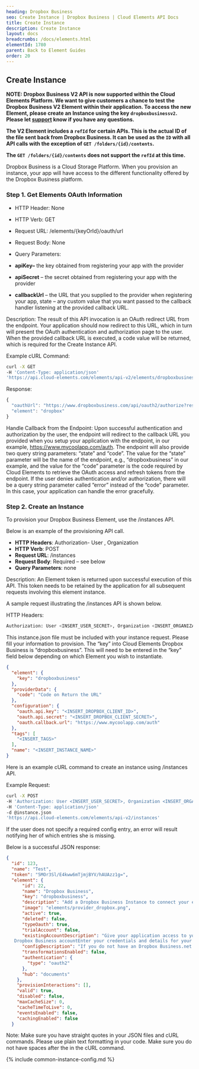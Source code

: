 ```yaml
---
heading: Dropbox Business
seo: Create Instance | Dropbox Business | Cloud Elements API Docs
title: Create Instance
description: Create Instance
layout: docs
breadcrumbs: /docs/elements.html
elementId: 1780
parent: Back to Element Guides
order: 20
---
```


## Create Instance

**NOTE:  Dropbox Business V2 API is now supported within the Cloud Elements Platform.  We want to give customers a chance to test the Dropbox Business V2 Element within their application.  To access the new Element, please create an Instance using the key `dropboxbusinessv2`.  Please let [support](mailto:support@cloud-elements.com) know if you have any questions.**

**The V2 Element includes a `refId` for certain APIs.  This is the actual ID of the file sent back from Dropbox Business.  It can be used as the `ID` with all API calls with the exception of `GET /folders/{id}/contents`.**

**The `GET /folders/{id}/contents` does not support the `refId` at this time.**

Dropbox Business is a Cloud Storage Platform. When you provision an instance, your app will have access to the different functionality offered by the Dropbox Business platform.

### Step 1. Get Elements OAuth Information

* HTTP Header: None
* HTTP Verb: GET
* Request URL: /elements/{keyOrId}/oauth/url
* Request Body: None
* Query Parameters:

* __apiKey–__ the key obtained from registering your app with the provider
* __apiSecret__ – the secret obtained from registering your app with the provider
* __callbackUrl__ – the URL that you supplied to the provider when registering your app, state – any custom value that you want passed to the callback handler listening at the provided callback URL.

Description: The result of this API invocation is an OAuth redirect URL from the endpoint. Your application should now redirect to this URL, which in turn will present the OAuth authentication and authorization page to the user. When the provided callback URL is executed, a code value will be returned, which is required for the Create Instance API.

Example cURL Command:

```bash
curl -X GET
-H 'Content-Type: application/json'
'https://api.cloud-elements.com/elements/api-v2/elements/dropboxbusiness/oauth/url?apiKey=fake_Dropbox_Business_api_key&apiSecret=fake_Dropbox_Business_api_secret&callbackUrl=https://www.mycoolapp.com/auth&state=dropboxbusiness'
```

Response:

```javascript
{
  "oauthUrl": "https://www.dropboxbusiness.com/api/oauth2/authorize?response_type=code&client_id=insert_dropbox_client_id0&redirect_uri=https://www.mycoolapp.com/auth&state=dropboxbusiness",
  "element": "dropbox"
}
```

Handle Callback from the Endpoint:
Upon successful authentication and authorization by the user, the endpoint will redirect to the callback URL you provided when you setup your application with the endpoint, in our example, https://www.mycoolapp.com/auth. The endpoint will also provide two query string parameters: “state” and “code”. The value for the “state” parameter will be the name of the endpoint, e.g., “dropboxbusiness” in our example, and the value for the “code” parameter is the code required by Cloud Elements to retrieve the OAuth access and refresh tokens from the endpoint. If the user denies authentication and/or authorization, there will be a query string parameter called “error” instead of the “code” parameter. In this case, your application can handle the error gracefully.

### Step 2. Create an Instance

To provision your Dropbox Business Element, use the /instances API.

Below is an example of the provisioning API call.

* __HTTP Headers__: Authorization- User <user secret>, Organization <organization secret>
* __HTTP Verb__: POST
* __Request URL__: /instances
* __Request Body__: Required – see below
* __Query Parameters__: none

Description: An Element token is returned upon successful execution of this API. This token needs to be retained by the application for all subsequent requests involving this element instance.

A sample request illustrating the /instances API is shown below.

HTTP Headers:

```bash
Authorization: User <INSERT_USER_SECRET>, Organization <INSERT_ORGANIZATION_SECRET>

```
This instance.json file must be included with your instance request.  Please fill your information to provision.  The “key” into Cloud Elements Dropbox Business is “dropboxbusiness”.  This will need to be entered in the “key” field below depending on which Element you wish to instantiate.

```json
{
  "element": {
    "key": "dropboxbusiness"
  },
  "providerData": {
    "code": "Code on Return the URL"
  },
  "configuration": {
    "oauth.api.key": "<INSERT_DROPBOX_CLIENT_ID>",
    "oauth.api.secret": "<INSERT_DROPBOX_CLIENT_SECRET>",
    "oauth.callback.url": "https://www.mycoolapp.com/auth"
  },
  "tags": [
    "<INSERT_TAGS>"
  ],
  "name": "<INSERT_INSTANCE_NAME>"
}
```

Here is an example cURL command to create an instance using /instances API.

Example Request:

```bash
curl -X POST
-H 'Authorization: User <INSERT_USER_SECRET>, Organization <INSERT_ORGANIZATION_SECRET>'
-H 'Content-Type: application/json'
-d @instance.json
'https://api.cloud-elements.com/elements/api-v2/instances'
```

If the user does not specify a required config entry, an error will result notifying her of which entries she is missing.

Below is a successful JSON response:

```json
{
  "id": 123,
  "name": "Test",
  "token": "5MOr3Sl/E4kww6mTjmjBYV/hAUAzz1g=",
  "element": {
      "id": 22,
      "name": "Dropbox Business",
      "key": "dropboxbusiness",
      "description": "Add a Dropbox Business Instance to connect your existing Dropbox Business account to the Documents Hub, allowing you to manage files and folders. You will need your Dropbox Business account information to add an instance.",
      "image": "elements/provider_dropbox.png",
      "active": true,
      "deleted": false,
      "typeOauth": true,
      "trialAccount": false,
      "existingAccountDescription": "Give your application access to your existing
   Dropbox Business accountEnter your credentials and details for your Dropbox Business Account",
      "configDescription": "If you do not have an Dropbox Business.net account, you can create one at Dropbox Business.Net Signup",
      "transformationsEnabled": false,
      "authentication": {
        "type": "oauth2"
      },
      "hub": "documents"
    },
    "provisionInteractions": [],
    "valid": true,
    "disabled": false,
    "maxCacheSize": 0,
    "cacheTimeToLive": 0,
    "eventsEnabled": false,
    "cachingEnabled": false
  }
```

Note:  Make sure you have straight quotes in your JSON files and cURL commands.  Please use plain text formatting in your code.  Make sure you do not have spaces after the in the cURL command.

{% include common-instance-config.md %}
